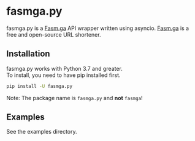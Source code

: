 # fasmga.py

fasmga.py is a [Fasm.ga](https://fasmga.org) API wrapper written using asyncio.
[Fasm.ga](https://fasmga.org) is a free and open-source URL shortener.

## Installation
fasmga.py works with Python 3.7 and greater. \
To install, you need to have pip installed first.
```bash
pip install -U fasmga.py
```
Note: The package name is `fasmga.py` and __not__ `fasmga`!

## Examples
See the examples directory.
